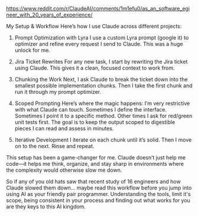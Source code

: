 https://www.reddit.com/r/ClaudeAI/comments/1m1efu0/as_an_software_egineer_with_20_years_of_experience/

My Setup & Workflow
Here’s how I use Claude across different projects:

1. Prompt Optimization with Lyra
I use a custom Lyra prompt (google it) to optimizer and refine every request I send to Claude. This was a huge unlock for me.

2. Jira Ticket Rewrites
For any new task, I start by rewriting the Jira ticket using Claude. This gives it a clean, focused context to work from.

3. Chunking the Work
Next, I ask Claude to break the ticket down into the smallest possible implementation chunks. Then I take the first chunk and run it through my prompt optimizer.

4. Scoped Prompting
Here’s where the magic happens: I’m very restrictive with what Claude can touch. Sometimes I define the interface. Sometimes I point it to a specific method. Other times I ask for red/green unit tests first. The goal is to keep the output scoped to digestible pieces I can read and assess in minutes.

5. Iterative Development
I iterate on each chunk until it’s solid. Then I move on to the next. Rinse and repeat.

This setup has been a game-changer for me. Claude doesn’t just help me code—it helps me think, organize, and stay sharp in environments where the complexity would otherwise slow me down.

So if any of you old hats saw that recent study of 16 engineers and how Claude slowed them down... maybe read this workflow before you jump into using AI as your friendly pair programmer. Understanding the tools, limit it's scope, being consistent in your process and finding out what works for you are they keys to this AI kingdom.